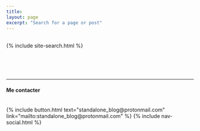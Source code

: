 ```yaml
---
title:
layout: page
excerpt: "Search for a page or post"
---
```


<br/>
{% include site-search.html %}
<br/><br/><br/><br/><br/>
<hr>
<h4>Me contacter</h4>
<br/>
{% include button.html text="standalone_blog@protonmail.com" link="mailto:standalone_blog@protonmail.com" %}
{% include nav-social.html %}
